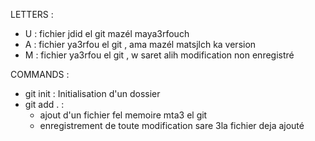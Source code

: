 LETTERS : 
- U : fichier jdid el git mazél maya3rfouch
- A : fichier ya3rfou el git , ama mazél matsjlch ka version
- M : fichier ya3rfou el git , w saret alih modification non enregistré

COMMANDS :
- git init : Initialisation d'un dossier
- git add . : 
    - ajout d'un fichier fel memoire mta3 el git
    - enregistrement de toute modification sare 3la fichier deja ajouté